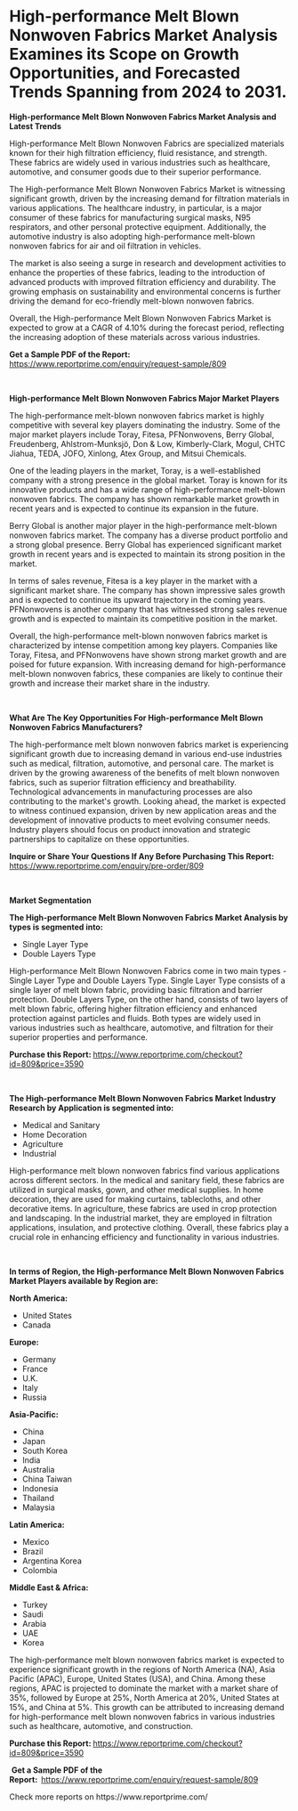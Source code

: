 <p><h1>High-performance Melt Blown Nonwoven Fabrics Market Analysis Examines its Scope on Growth Opportunities, and Forecasted Trends Spanning from 2024 to 2031.</h1></p><p><strong>High-performance Melt Blown Nonwoven Fabrics Market Analysis and Latest Trends</strong></p>
<p><p>High-performance Melt Blown Nonwoven Fabrics are specialized materials known for their high filtration efficiency, fluid resistance, and strength. These fabrics are widely used in various industries such as healthcare, automotive, and consumer goods due to their superior performance.</p><p>The High-performance Melt Blown Nonwoven Fabrics Market is witnessing significant growth, driven by the increasing demand for filtration materials in various applications. The healthcare industry, in particular, is a major consumer of these fabrics for manufacturing surgical masks, N95 respirators, and other personal protective equipment. Additionally, the automotive industry is also adopting high-performance melt-blown nonwoven fabrics for air and oil filtration in vehicles.</p><p>The market is also seeing a surge in research and development activities to enhance the properties of these fabrics, leading to the introduction of advanced products with improved filtration efficiency and durability. The growing emphasis on sustainability and environmental concerns is further driving the demand for eco-friendly melt-blown nonwoven fabrics.</p><p>Overall, the High-performance Melt Blown Nonwoven Fabrics Market is expected to grow at a CAGR of 4.10% during the forecast period, reflecting the increasing adoption of these materials across various industries.</p></p>
<p><strong>Get a Sample PDF of the Report:&nbsp;</strong> <a href="https://www.reportprime.com/enquiry/request-sample/809">https://www.reportprime.com/enquiry/request-sample/809</a></p>
<p>&nbsp;</p>
<p><strong>High-performance Melt Blown Nonwoven Fabrics Major Market Players</strong></p>
<p><p>The high-performance melt-blown nonwoven fabrics market is highly competitive with several key players dominating the industry. Some of the major market players include Toray, Fitesa, PFNonwovens, Berry Global, Freudenberg, Ahlstrom-Munksjö, Don & Low, Kimberly-Clark, Mogul, CHTC Jiahua, TEDA, JOFO, Xinlong, Atex Group, and Mitsui Chemicals.</p><p>One of the leading players in the market, Toray, is a well-established company with a strong presence in the global market. Toray is known for its innovative products and has a wide range of high-performance melt-blown nonwoven fabrics. The company has shown remarkable market growth in recent years and is expected to continue its expansion in the future.</p><p>Berry Global is another major player in the high-performance melt-blown nonwoven fabrics market. The company has a diverse product portfolio and a strong global presence. Berry Global has experienced significant market growth in recent years and is expected to maintain its strong position in the market.</p><p>In terms of sales revenue, Fitesa is a key player in the market with a significant market share. The company has shown impressive sales growth and is expected to continue its upward trajectory in the coming years. PFNonwovens is another company that has witnessed strong sales revenue growth and is expected to maintain its competitive position in the market.</p><p>Overall, the high-performance melt-blown nonwoven fabrics market is characterized by intense competition among key players. Companies like Toray, Fitesa, and PFNonwovens have shown strong market growth and are poised for future expansion. With increasing demand for high-performance melt-blown nonwoven fabrics, these companies are likely to continue their growth and increase their market share in the industry.</p></p>
<p>&nbsp;</p>
<p><strong>What Are The Key Opportunities For High-performance Melt Blown Nonwoven Fabrics Manufacturers?</strong></p>
<p><p>The high-performance melt blown nonwoven fabrics market is experiencing significant growth due to increasing demand in various end-use industries such as medical, filtration, automotive, and personal care. The market is driven by the growing awareness of the benefits of melt blown nonwoven fabrics, such as superior filtration efficiency and breathability. Technological advancements in manufacturing processes are also contributing to the market's growth. Looking ahead, the market is expected to witness continued expansion, driven by new application areas and the development of innovative products to meet evolving consumer needs. Industry players should focus on product innovation and strategic partnerships to capitalize on these opportunities.</p></p>
<p><strong>Inquire or Share Your Questions If Any Before Purchasing This Report:</strong> <a href="https://www.reportprime.com/enquiry/pre-order/809">https://www.reportprime.com/enquiry/pre-order/809</a></p>
<p>&nbsp;</p>
<p><strong>Market Segmentation</strong></p>
<p><strong>The High-performance Melt Blown Nonwoven Fabrics Market Analysis by types is segmented into:</strong></p>
<p><ul><li>Single Layer Type</li><li>Double Layers Type</li></ul></p>
<p><p>High-performance Melt Blown Nonwoven Fabrics come in two main types - Single Layer Type and Double Layers Type. Single Layer Type consists of a single layer of melt blown fabric, providing basic filtration and barrier protection. Double Layers Type, on the other hand, consists of two layers of melt blown fabric, offering higher filtration efficiency and enhanced protection against particles and fluids. Both types are widely used in various industries such as healthcare, automotive, and filtration for their superior properties and performance.</p></p>
<p><strong>Purchase this Report:&nbsp;</strong><a href="https://www.reportprime.com/checkout?id=809&price=3590">https://www.reportprime.com/checkout?id=809&price=3590</a></p>
<p>&nbsp;</p>
<p><strong>The High-performance Melt Blown Nonwoven Fabrics Market Industry Research by Application is segmented into:</strong></p>
<p><ul><li>Medical and Sanitary</li><li>Home Decoration</li><li>Agriculture</li><li>Industrial</li></ul></p>
<p><p>High-performance melt blown nonwoven fabrics find various applications across different sectors. In the medical and sanitary field, these fabrics are utilized in surgical masks, gown, and other medical supplies. In home decoration, they are used for making curtains, tablecloths, and other decorative items. In agriculture, these fabrics are used in crop protection and landscaping. In the industrial market, they are employed in filtration applications, insulation, and protective clothing. Overall, these fabrics play a crucial role in enhancing efficiency and functionality in various industries.</p></p>
<p>&nbsp;</p>
<p><strong>In terms of Region, the High-performance Melt Blown Nonwoven Fabrics Market Players available by Region are:</strong></p>
<p>
    <p> <strong> North America: </strong>
        <ul>
            <li>United States</li>
            <li>Canada</li>
        </ul>
        </p> 
    <p> <strong> Europe: </strong>
        <ul>
            <li>Germany</li>
            <li>France</li>
            <li>U.K.</li>
            <li>Italy</li>
            <li>Russia</li>
        </ul>
        </p> 
    <p> <strong> Asia-Pacific: </strong>
        <ul>
            <li>China</li>
            <li>Japan</li>
            <li>South Korea</li>
            <li>India</li>
            <li>Australia</li>
            <li>China Taiwan</li>
            <li>Indonesia</li>
            <li>Thailand</li>
            <li>Malaysia</li>
        </ul>
        </p> 
    <p> <strong> Latin America: </strong>
        <ul>
            <li>Mexico</li>
            <li>Brazil</li>
            <li>Argentina Korea</li>
            <li>Colombia</li>
        </ul>
        </p> 
    <p> <strong> Middle East & Africa: </strong>
        <ul>
            <li>Turkey</li>
            <li>Saudi</li>
            <li>Arabia</li>
            <li>UAE</li>
            <li>Korea</li>
        </ul>
    </p>
    </p>
<p><p>The high-performance melt blown nonwoven fabrics market is expected to experience significant growth in the regions of North America (NA), Asia Pacific (APAC), Europe, United States (USA), and China. Among these regions, APAC is projected to dominate the market with a market share of 35%, followed by Europe at 25%, North America at 20%, United States at 15%, and China at 5%. This growth can be attributed to increasing demand for high-performance melt blown nonwoven fabrics in various industries such as healthcare, automotive, and construction.</p></p>
<p><strong>Purchase this Report: </strong><a href="https://www.reportprime.com/checkout?id=809&price=3590">https://www.reportprime.com/checkout?id=809&price=3590</a></p>
<p>&nbsp;<strong>Get a Sample PDF of the Report:&nbsp;&nbsp;</strong><a href="https://www.reportprime.com/enquiry/request-sample/809">https://www.reportprime.com/enquiry/request-sample/809</a></p>
<p><strong></strong></p>
<p>Check more reports on https://www.reportprime.com/</p>